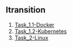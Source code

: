 ## Itransition

1. [Task_1.1-Docker](https://github.com/VishnevskiyAV/Itransition/tree/main/Task%201.1%20-%20Docker)
2. [Task_1.2-Kubernetes](https://github.com/VishnevskiyAV/Itransition/tree/main/Task%201.2%20-%20Kubernetes)
3. [Task_2-Linux](https://github.com/VishnevskiyAV/Itransition/tree/main/Task%202%20-%20Linux)